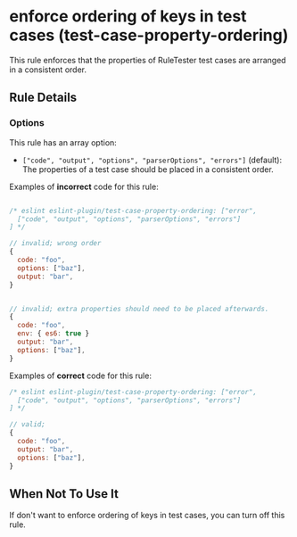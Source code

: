 # enforce ordering of keys in test cases (test-case-property-ordering)

This rule enforces that the properties of RuleTester test cases are arranged in a consistent order.

## Rule Details

### Options

This rule has an array option:

* `["code", "output", "options", "parserOptions", "errors"]` (default): The properties of a test case should be placed in a consistent order.

Examples of **incorrect** code for this rule:

```js

/* eslint eslint-plugin/test-case-property-ordering: ["error",
  ["code", "output", "options", "parserOptions", "errors"]
] */

// invalid; wrong order
{
  code: "foo",
  options: ["baz"],
  output: "bar",
}


// invalid; extra properties should need to be placed afterwards.
{
  code: "foo",
  env: { es6: true }
  output: "bar",
  options: ["baz"],
}
```

Examples of **correct** code for this rule:

```js
/* eslint eslint-plugin/test-case-property-ordering: ["error",
  ["code", "output", "options", "parserOptions", "errors"]
] */

// valid;
{
  code: "foo",
  output: "bar",
  options: ["baz"],
}

```

## When Not To Use It

If don't want to enforce ordering of keys in test cases, you can turn off this rule.
